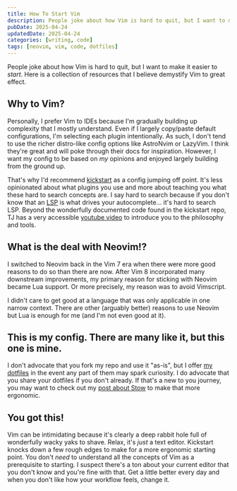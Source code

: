```yaml
---
title: How To Start Vim
description: People joke about how Vim is hard to quit, but I want to make it easier to start. Here is a collection of resources to help demystify Vim.
pubDate: 2025-04-24
updatedDate: 2025-04-24
categories: [writing, code]
tags: [neovim, vim, code, dotfiles]
---
```


People joke about how Vim is hard to quit, but I want to make it easier to
_start_. Here is a collection of resources that I believe demystify Vim to great
effect.

## Why to Vim?

Personally, I prefer Vim to IDEs because I'm gradually building up
complexity that I mostly understand. Even if I largely copy/paste default
configurations, I'm selecting each plugin intentionally. As such, I don't tend
to use the richer distro-like config options like AstroNvim or LazyVim. I
think they're great and will poke through their docs for inspiration. However, I
want my config to be based on _my_ opinions and enjoyed largely building from
the ground up.

That's why I'd recommend [kickstart](https://github.com/nvim-lua/kickstart.nvim)
as a config jumping off point. It's less opinionated about what plugins you use
and more about teaching you what these hard to search concepts are. I say hard
to search because if you don't know that an
[LSP](https://microsoft.github.io/language-server-protocol/) is what drives your
autocomplete... it's hard to search LSP. Beyond the wonderfully documented code
found in the kickstart repo, TJ has a very accessible [youtube
video](https://www.youtube.com/watch?v=m8C0Cq9Uv9o) to introduce you to the
philosophy and tools.

## What is the deal with Neovim!?

I switched to Neovim back in the Vim 7 era when there were more good reasons to
do so than there are now. After Vim 8 incorporated many downstream improvements,
my primary reason for sticking with Neovim became Lua support. Or more
precisely, my reason was to avoid Vimscript.

I didn't care to get good at a language that was only applicable in one narrow
context. There are other (arguably better) reasons to use Neovim but Lua is
enough for me (and I'm not even good at it).

## This is my config. There are many like it, but this one is mine.

I don't advocate that you fork my repo and use it "as-is", but I offer [my
dotfiles](https://codeberg.org/RyanParsley/dotfiles/src/branch/main/nvim/.config/nvim/lua/plugins)
in the event any part of them may spark curiosity. I do advocate that you share
your dotfiles if you don't already. If that's a new to you journey, you may want
to check out my [post about Stow](https://ryanparsley.com/blog/stow) to make
that more ergonomic.

## You got this!

Vim can be intimidating because it's clearly a deep rabbit hole full of
wonderfully wacky yaks to shave. Relax, it's _just_ a text editor. Kickstart
knocks down a few rough edges to make for a more ergonomic starting point. You
don't _need_ to understand all the concepts of Vim as a prerequisite to
starting. I suspect there's a ton about your current editor that you don't know
and you're fine with that. Get a little better every day and when you don't like
how your workflow feels, change it.
